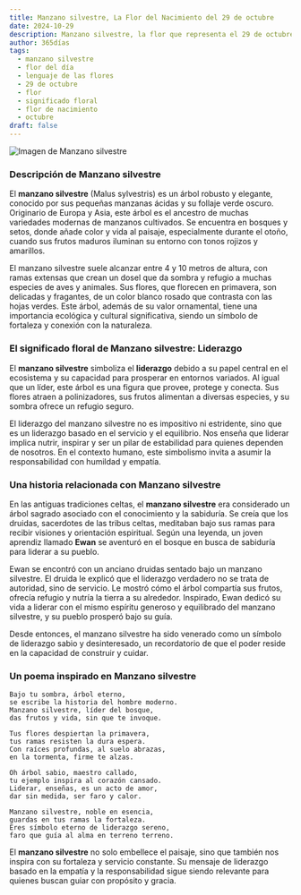 ```yaml
---
title: Manzano silvestre, La Flor del Nacimiento del 29 de octubre
date: 2024-10-29
description: Manzano silvestre, la flor que representa el 29 de octubre, simboliza Liderazgo. Descubre su fascinante historia, significado en el lenguaje de las flores y una poesía que celebra su belleza.
author: 365días
tags:
  - manzano silvestre
  - flor del día
  - lenguaje de las flores
  - 29 de octubre
  - flor
  - significado floral
  - flor de nacimiento
  - octubre
draft: false
---
```


![Imagen de Manzano silvestre](https://cdn.pixabay.com/photo/2020/05/31/12/22/that-phone-5242459_960_720.jpg#center)


### Descripción de Manzano silvestre

El **manzano silvestre** (Malus sylvestris) es un árbol robusto y elegante, conocido por sus pequeñas manzanas ácidas y su follaje verde oscuro. Originario de Europa y Asia, este árbol es el ancestro de muchas variedades modernas de manzanos cultivados. Se encuentra en bosques y setos, donde añade color y vida al paisaje, especialmente durante el otoño, cuando sus frutos maduros iluminan su entorno con tonos rojizos y amarillos.

El manzano silvestre suele alcanzar entre 4 y 10 metros de altura, con ramas extensas que crean un dosel que da sombra y refugio a muchas especies de aves y animales. Sus flores, que florecen en primavera, son delicadas y fragantes, de un color blanco rosado que contrasta con las hojas verdes. Este árbol, además de su valor ornamental, tiene una importancia ecológica y cultural significativa, siendo un símbolo de fortaleza y conexión con la naturaleza.

### El significado floral de Manzano silvestre: Liderazgo

El **manzano silvestre** simboliza el **liderazgo** debido a su papel central en el ecosistema y su capacidad para prosperar en entornos variados. Al igual que un líder, este árbol es una figura que provee, protege y conecta. Sus flores atraen a polinizadores, sus frutos alimentan a diversas especies, y su sombra ofrece un refugio seguro.

El liderazgo del manzano silvestre no es impositivo ni estridente, sino que es un liderazgo basado en el servicio y el equilibrio. Nos enseña que liderar implica nutrir, inspirar y ser un pilar de estabilidad para quienes dependen de nosotros. En el contexto humano, este simbolismo invita a asumir la responsabilidad con humildad y empatía.

### Una historia relacionada con Manzano silvestre

En las antiguas tradiciones celtas, el **manzano silvestre** era considerado un árbol sagrado asociado con el conocimiento y la sabiduría. Se creía que los druidas, sacerdotes de las tribus celtas, meditaban bajo sus ramas para recibir visiones y orientación espiritual. Según una leyenda, un joven aprendiz llamado **Ewan** se aventuró en el bosque en busca de sabiduría para liderar a su pueblo.

Ewan se encontró con un anciano druidas sentado bajo un manzano silvestre. El druida le explicó que el liderazgo verdadero no se trata de autoridad, sino de servicio. Le mostró cómo el árbol compartía sus frutos, ofrecía refugio y nutría la tierra a su alrededor. Inspirado, Ewan dedicó su vida a liderar con el mismo espíritu generoso y equilibrado del manzano silvestre, y su pueblo prosperó bajo su guía.

Desde entonces, el manzano silvestre ha sido venerado como un símbolo de liderazgo sabio y desinteresado, un recordatorio de que el poder reside en la capacidad de construir y cuidar.

### Un poema inspirado en Manzano silvestre

```
Bajo tu sombra, árbol eterno,  
se escribe la historia del hombre moderno.  
Manzano silvestre, líder del bosque,  
das frutos y vida, sin que te invoque.

Tus flores despiertan la primavera,  
tus ramas resisten la dura espera.  
Con raíces profundas, al suelo abrazas,  
en la tormenta, firme te alzas.

Oh árbol sabio, maestro callado,  
tu ejemplo inspira al corazón cansado.  
Liderar, enseñas, es un acto de amor,  
dar sin medida, ser faro y calor.

Manzano silvestre, noble en esencia,  
guardas en tus ramas la fortaleza.  
Eres símbolo eterno de liderazgo sereno,  
faro que guía al alma en terreno terreno.
```

El **manzano silvestre** no solo embellece el paisaje, sino que también nos inspira con su fortaleza y servicio constante. Su mensaje de liderazgo basado en la empatía y la responsabilidad sigue siendo relevante para quienes buscan guiar con propósito y gracia.
